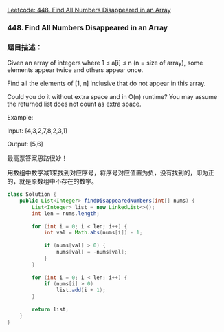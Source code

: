 [Leetcode: 448. Find All Numbers Disappeared in an Array](https://leetcode.com/problems/find-all-numbers-disappeared-in-an-array/description/)

### 448. Find All Numbers Disappeared in an Array

### 题目描述：

Given an array of integers where 1 ≤ a[i] ≤ n (n = size of array), some elements appear twice and others appear once.

Find all the elements of [1, n] inclusive that do not appear in this array.

Could you do it without extra space and in O(n) runtime? You may assume the returned list does not count as extra space.

Example:

Input:
[4,3,2,7,8,2,3,1]

Output:
[5,6]

最高票答案思路很妙！

用数组中数字减1来找到对应序号，将序号对应值置为负，没有找到的，即为正的，就是原数组中不存在的数字。

```java
class Solution {
    public List<Integer> findDisappearedNumbers(int[] nums) {
        List<Integer> list = new LinkedList<>();
        int len = nums.length;
        
        for (int i = 0; i < len; i++) {
            int val = Math.abs(nums[i]) - 1;
            
            if (nums[val] > 0) {
                nums[val] = -nums[val];
            }
        }
        
        for (int i = 0; i < len; i++) {
            if (nums[i] > 0)
                list.add(i + 1);
        }
        
        return list;
    }
}
```